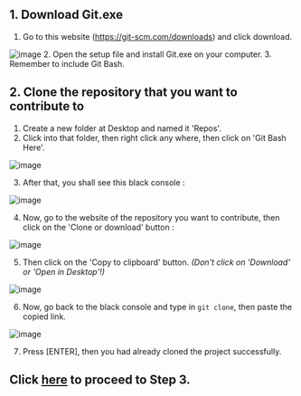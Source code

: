 ## 1. Download Git.exe
1. Go to this website (https://git-scm.com/downloads) and click download.

![image](https://user-images.githubusercontent.com/23183656/31303081-28a2ee86-ab3a-11e7-8040-fffd13e69d2a.png)
2. Open the setup file and install Git.exe on your computer.
3. Remember to include Git Bash.

## 2. Clone the repository that you want to contribute to 
1. Create a new folder at Desktop and named it 'Repos'.
2. Click into that folder, then right click any where, then click on 'Git Bash Here'.  
   
![image](https://user-images.githubusercontent.com/23183656/31303139-fdf33c6c-ab3a-11e7-82ea-4d42c0296a21.png)

3. After that, you shall see this black console : 

![image](https://user-images.githubusercontent.com/23183656/31303154-4555cade-ab3b-11e7-9f34-ec0d924e2001.png)  

4. Now, go to the website of the repository you want to contribute, then click on the 'Clone or download' button : 

![image](https://user-images.githubusercontent.com/23183656/31303228-9cf50f9c-ab3c-11e7-80c1-819c1d6a48f6.png)  
  
5. Then click on the 'Copy to clipboard' button. *(Don't click on 'Download' or 'Open in Desktop'!)*  

![image](https://user-images.githubusercontent.com/23183656/31303261-025ad556-ab3d-11e7-9869-5cc90e692776.png)

6. Now, go back to the black console and type in `git clone`, then paste the copied link.

![image](https://user-images.githubusercontent.com/23183656/31303308-d45d8198-ab3d-11e7-9a18-946b5cfa9d9c.png)

7. Press [ENTER], then you had already cloned the project successfully. 

## **Click [here](https://github.com/wongjiahau/how-to-contribute/blob/master/README2.md) to proceed to Step 3.**

